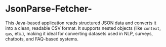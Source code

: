 # JsonParse-Fetcher-
This Java-based application reads structured JSON data and converts it into a clean, readable CSV format. It supports nested objects (like `context`, `qas`, etc.), making it ideal for converting datasets used in NLP, surveys, chatbots, and FAQ-based systems.
